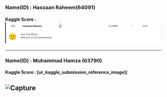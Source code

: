 ### Name(ID) : Hassaan Raheem(64091)
#### Kaggle Score : ![first attempt on kaggle](https://github.com/Hassaan-07/Ai266-spring22/blob/main/myFirstSubmissionOnKaggle.png?raw=true)
---

### Name(ID) : Muhammad Hamza (63790)
#### Kaggle Score : [ur_kaggle_submission_reference_image](

![Capture](https://user-images.githubusercontent.com/74507654/169598924-069d6742-ed54-4cc3-911d-4068da79bbc5.PNG)
---
